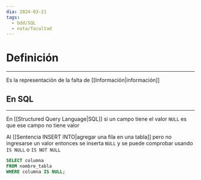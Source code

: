 ```yaml
---
dia: 2024-03-21
tags:
  - bdd/SQL
  - nota/facultad
---
```

# Definición
---
Es la representación de la falta de [[Información|información]]

## En SQL
---
En [[Structured Query Language|SQL]] si un campo tiene el valor `NULL` es que ese campo no tiene valor

Al [[Sentencia INSERT INTO|agregar una fila en una tabla]] pero no ingresarse un valor entonces se inserta `NULL` y se puede comprobar usando `IS NULL` o `IS NOT NULL`

```SQL
SELECT columna
FROM nombre_tabla
WHERE columna IS NULL;
```